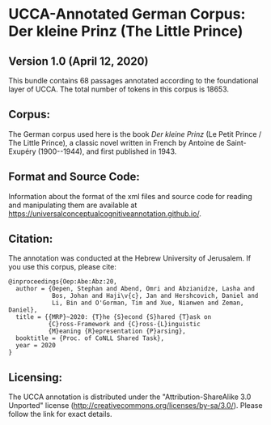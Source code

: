 UCCA-Annotated German Corpus: Der kleine Prinz (The Little Prince)
==================================================================
Version 1.0 (April 12, 2020)
----------------------------------

This bundle contains 68 passages annotated according to the foundational layer of UCCA.
The total number of tokens in this corpus is 18653.


Corpus:
-------
The German corpus used here is the book *Der kleine Prinz*
(Le Petit Prince / The Little Prince),
a classic novel written in French by Antoine de Saint-Exupéry (1900--1944),
and first published in 1943.


Format and Source Code:
----------------------

Information about the format of the xml files and source code for reading and manipulating them are
available at https://universalconceptualcognitiveannotation.github.io/.

Citation:
---------
The annotation was conducted at the Hebrew University of Jerusalem. If you use this corpus, please cite:
```
@inproceedings{Oep:Abe:Abz:20,
  author = {Oepen, Stephan and Abend, Omri and Abzianidze, Lasha and
            Bos, Johan and Haji\v{c}, Jan and Hershcovich, Daniel and
            Li, Bin and O'Gorman, Tim and Xue, Nianwen and Zeman, Daniel},
  title = {{MRP}~2020: {T}he {S}econd {S}hared {T}ask on
           {C}ross-Framework and {C}ross-{L}inguistic
           {M}eaning {R}epresentation {P}arsing},
  booktitle = {Proc. of CoNLL Shared Task},
  year = 2020
}
```

Licensing:
----------

The UCCA annotation is distributed under the 
"Attribution-ShareAlike 3.0 Unported" license (http://creativecommons.org/licenses/by-sa/3.0/).
Please follow the link for exact details.

